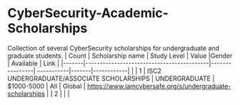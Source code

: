 # CyberSecurity-Academic-Scholarships
Collection of several CyberSecurity scholarships for undergraduate and graduate students.
| Count |       Scholarship name                    | Study Level    | Value      |Gender | Available  | Link |
|-------|-------------------------------------------|----------------| -----------|-------|------------|      |
|  1    | ISC2 UNDERGRADUATE/ASSOCIATE SCHOLARSHIPS | UNDERGRADUATE  | $1000-5000 |  All  |   Global   |  https://www.iamcybersafe.org/s/undergraduate-scholarships    |
|  2    |                                           |                | 
 